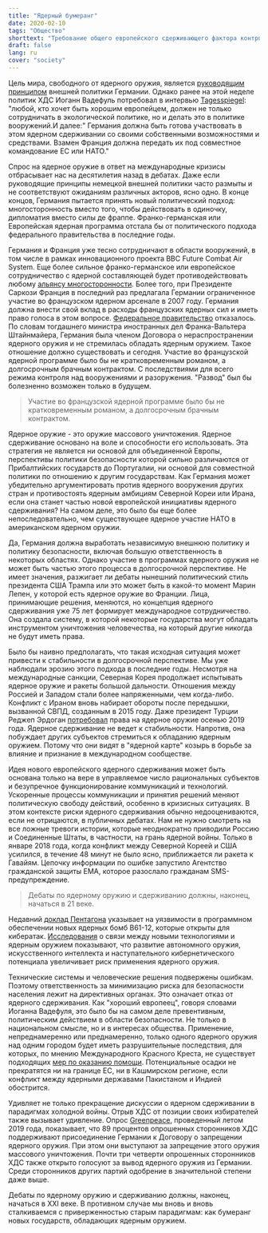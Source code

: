 ```yaml
---
title: "Ядерный бумеранг"
date: 2020-02-10
tags: "Общество"
shorttext: "Требование общего европейского сдерживающего фактора контрпродуктивно. В будущем может появиться еще больше государств, обладающих ядерным оружием."
draft: false
lang: ru
cover: "society"
---
```


Цель мира, свободного от ядерного оружия, является [руководящим принципом](https://www.auswaertiges-amt.de/en/aussenpolitik/themen/abruestung/-/218358 "AGermany as an active partner for global disarmament and arms control") внешней политики Германии. Однако ранее на этой неделе политик ХДС Иоганн Вадефуль потребовал в интервью [Tagesspiegel](https://www.tagesspiegel.de/politik/interview-mit-unions-fraktionsvize-johann-wadephul-wir-sollten-uns-an-nuklearer-abschreckung-beteiligen/25500266.html "Wir sollten uns an nuklearer Abschreckung beteiligen"): "любой, кто хочет быть хорошим европейцем, должен не только сотрудничать в экологической политике, но и делать это в политике вооружений.И далее:" Германия должна быть готова участвовать в этом ядерном сдерживании со своими собственными возможностями и средствами. Взамен Франция должна передать их под совместное командование ЕС или НАТО."

Спрос на ядерное оружие в ответ на международные кризисы отбрасывает нас на десятилетия назад в дебатах. Даже если руководящие принципы немецкой внешней политики часто размыты и не соответствуют ожиданиям различных акторов, ясно одно. В конце концов, Германия пытается принять новый политический подход: многосторонность вместо того, чтобы действовать в одиночку, дипломатия вместо силы де фраппе. Франко-германская или Европейская ядерная программа отстала бы от политического подхода федерального правительства в последние годы.

Германия и Франция уже тесно сотрудничают в области вооружений, в том числе в рамках инновационного проекта ВВС Future Combat Air System. Еще более сильное франко-германское или европейское сотрудничество с ядерной составляющей будет противодействовать любому [альянсу многосторонности](https://www.auswaertiges-amt.de/en/aussenpolitik/network-international-team-players/2130410 "Alliance for Multilateralism: Fostering a network of international team players"). Более того, при Президенте Саркози Франция в последний раз предлагала Германии ограниченное участие во французском ядерном арсенале в 2007 году. Германия должна внести свой вклад в расходы французских ядерных сил и иметь право голоса в этом вопросе. [Федеральное правительство](https://foreignpolicy.com/2007/09/17/sarkozy-tries-to-slip-merkel-some-nukes/ "Sarkozy tries to slip Merkel some nukes") отказалось. По словам тогдашнего министра иностранных дел Франка-Вальтера Штайнмайера, Германия была членом Договора о нераспространении ядерного оружия и не стремилась обладать ядерным оружием. Такое отношение должно существовать и сегодня. Участие во французской ядерной программе было бы не кратковременным романом, а долгосрочным брачным контрактом. С последствиями для всего режима контроля над вооружениями и разоружения. "Развод" был бы болезненно возможен только в будущем.

> Участие во французской ядерной программе было бы не кратковременным романом, а долгосрочным брачным контрактом.

Ядерное оружие - это оружие массового уничтожения. Ядерное сдерживание основано на воле и способности его использовать. Эта стратегия не является ни основой для объединенной Европы, перспективы политики безопасности которой сильно различаются от Прибалтийских государств до Португалии, ни основой для совместной политики по отношению к другим государствам. Как Германия может убедительно аргументировать против ядерного вооружения других стран и противостоять ядерным амбициям Северной Кореи или Ирана, если она станет частью новой европейской инициативы ядерного сдерживания? На самом деле, это было бы еще более непоследовательно, чем существующее ядерное участие НАТО в американском ядерном оружии.

Да, Германия должна выработать независимую внешнюю политику и политику безопасности, включая большую ответственность в некоторых областях. Однако участие в программах ядерного оружия не может быть частью этого процесса в долгосрочной перспективе. Не имеет значения, разжигает ли дебаты нынешний политический стиль президента США Трампа или это может быть в какой-то момент Марин Лепен, у которой есть ядерное оружие во Франции. Лица, принимающие решения, меняются, но концепция ядерного сдерживания уже 75 лет формирует международное сотрудничество. Она создала систему, в которой некоторые государства могут обладать инструментом уничтожения человечества, на который другие никогда не будут иметь права.

Было бы наивно предполагать, что такая исходная ситуация может привести к стабильности в долгосрочной перспективе. Мы уже наблюдали эрозию этого подхода в последние годы. Несмотря на международные санкции, Северная Корея продолжает испытывать ядерное оружие и ракеты большой дальности. Отношения между Россией и Западом стали более напряженными, чем когда-либо. Конфликт с Ираном вновь набирает обороты после передышки, вызванной СВПД, созданным в 2015 году. Даже президент Турции Реджеп Эрдоган [потребовал](https://foreignpolicy.com/2019/11/01/turkey-long-nuclear-dreams-erdogan-bomb/ "Turkey Has Long Had Nuclear Dreams") права на ядерное оружие осенью 2019 года. Ядерное сдерживание не ведет к стабильности. Напротив, она побуждает других субъектов стремиться к обладанию ядерным оружием. Потому что они видят в "ядерной карте" козырь в борьбе за влияние и признание в международном сообществе.

Идея нового европейского ядерного сдерживания может быть основана только на вере в управляемое число рациональных субъектов и безупречное функционирование коммуникаций и технологий. Ускоренные процессы коммуникации и принятия решений меняют политическую свободу действий, особенно в кризисных ситуациях. В этом контексте риски ядерного сдерживания обычно недооцениваются, если не отрицаются, в публичных дебатах. Нам не нужно смотреть на все ложные тревоги истории, которые неоднократно приводили Россию и Соединенные Штаты, в частности, на грань ядерной войны. Только в январе 2018 года, когда конфликт между Северной Кореей и США усилился, в течение 48 минут не было ясно, приближается ли ракета к Гавайям. Цепочку информации по ошибке запустило Агентство гражданской защиты EMA, которое разослало гражданам SMS-предупреждение.

> Дебаты по ядерному оружию и сдерживанию должны, наконец, начаться в 21 веке.

Недавний [доклад Пентагона](/static/downloads/2019b61.pdf "B61 Mod 12 Life Extension Program Tail Kit Assembly") указывает на уязвимости в программном обеспечении новых ядерных бомб B61-12, которые открыты для кибератак. [Исследования](https://www.icanw.org/emergingtechnologies "Emerging technologies and nuclear risks") о связи между новыми технологиями и ядерным оружием показывают, что развитие автономного оружия, искусственного интеллекта и наступательного кибернетического потенциала увеличивает риск применения ядерного оружия.

Технические системы и человеческие решения подвержены ошибкам. Поэтому ответственность за минимизацию риска для безопасности населения лежит на директивных органах. Это означает отказ от ядерного сдерживания. Как "хороший европеец", говоря словами Иоганна Вадефуля, это было бы на самом деле превентивным, политическим действием в области безопасности. Не только в национальном смысле, но и в интересах общества. Применение, непреднамеренно или преднамеренно, только одного ядерного оружия над одним городом будет иметь разрушительные последствия, для которых, по мнению Международного Красного Креста, не существует подходящих [мер по оказанию помощи](https://www.icrc.org/en/nuclear-weapons-a-threat-to-humanity "Nuclear weapons - an intolerable threat to humanity"). Потенциальные осадки не прекратятся ни на границе ЕС, ни в Кашмирском регионе, если конфликт между ядерными державами Пакистаном и Индией обострится.

Удивляет не только прекращение дискуссии о ядерном сдерживании в парадигмах холодной войны. Отрыв ХДС от позиции своих избирателей также вызывает удивление. Опрос [Greenpeace](/static/downloads/umfrage_ende_inf-vertrag.pdf "Greenpeace Umfrage"), проведенный летом 2019 года, показывает, что 89 процентов опрошенных сторонников ХДС поддерживают присоединение Германии к Договору о запрещении ядерного оружия. При этом они выступают за запрещение этого оружия массового уничтожения. Почти три четверти опрошенных сторонников ХДС также открыто голосуют за вывод ядерного оружия из Германии. Среди сторонников других партий одобрение в значительной степени даже выше.

Дебаты по ядерному оружию и сдерживанию должны, наконец, начаться в XXI веке. В противном случае мы вновь и вновь сталкиваемся с приверженностью старым парадигмам: как бумеранг новых государств, обладающих ядерным оружием.
